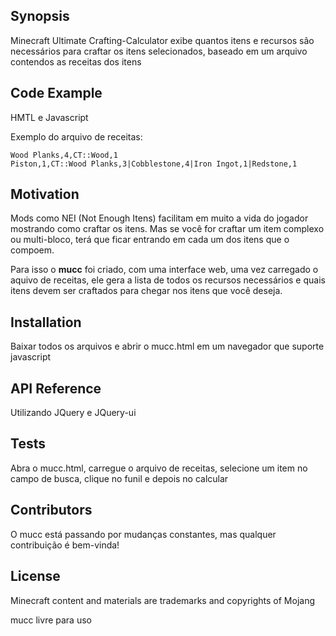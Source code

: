 ## Synopsis

Minecraft Ultimate Crafting-Calculator exibe quantos itens e recursos são necessários para craftar os itens selecionados, baseado em um arquivo contendos as receitas dos itens

## Code Example

HMTL e Javascript

Exemplo do arquivo de receitas:

```
Wood Planks,4,CT::Wood,1
Piston,1,CT::Wood Planks,3|Cobblestone,4|Iron Ingot,1|Redstone,1
```

## Motivation

Mods como NEI (Not Enough Itens) facilitam em muito a vida do jogador mostrando como craftar os itens. Mas se você for craftar um item complexo ou multi-bloco, terá que ficar entrando em cada um dos itens que o compoem.

Para isso o **mucc** foi criado, com uma interface web, uma vez carregado o aquivo de receitas, ele gera a lista de todos os recursos necessários e quais itens devem ser craftados para chegar nos itens que você deseja.

## Installation

Baixar todos os arquivos e abrir o mucc.html em um navegador que suporte javascript

## API Reference

Utilizando JQuery e JQuery-ui

## Tests

Abra o mucc.html, carregue o arquivo de receitas, selecione um item no campo de busca, clique no funil e depois no calcular

## Contributors

O mucc está passando por mudanças constantes, mas qualquer contribuição é bem-vinda!

## License

Minecraft content and materials are trademarks and copyrights of Mojang

mucc livre para uso
